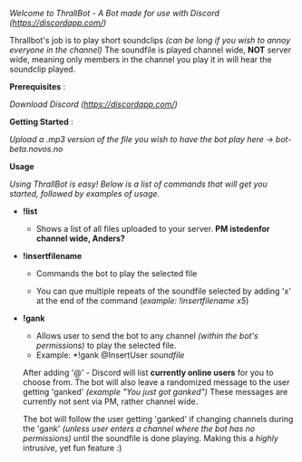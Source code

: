 *Welcome to ThrallBot - A Bot made for use with Discord (https://discordapp.com/)*

Thrallbot's job is to play short soundclips *(can be long if you wish to annoy everyone in the channel)*
The soundfile is played channel wide, **NOT** server wide, meaning only members in the channel you play it in will hear the soundclip played.

**Prerequisites** :

*Download Discord (https://discordapp.com/)*

**Getting Started** : 

 *Upload a .mp3 version of the file you wish to have the bot play here -> bot-beta.novos.no*

**Usage** 

*Using ThrallBot is easy! Below is a list of commands that will get you started, followed by examples of usage.*

+ **!list**
   
   - Shows a list of all files uploaded to your server. **PM istedenfor channel wide, Anders?**
     
- **!insertfilename**
    
    - Commands the bot to play the selected file
    
    - You can que multiple repeats of the soundfile selected by adding 'x' at the end of the command (*example: !insertfilename x5*)
    
+ **!gank**

    - Allows user to send the bot to any channel *(within the bot's permissions)* to play the selected file. 
    
    - Example: *!gank @InsertUser *soundfile*
    
    After adding '@' - Discord will list **currently online users** for you to choose from. The bot will also leave a randomized message     to the user getting 'ganked' *(example "You just got ganked")* These messages are currently not sent via PM, rather channel wide.
    
    The bot will follow the user getting 'ganked' if changing channels during the 'gank' *(unless user enters a channel where the bot       has no permissions)* until the soundfile is done playing. Making this a *highly* intrusive, yet fun feature :) 
    
    
     
      
    
    
   

   
   
















